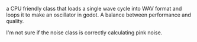 a CPU friendly class that loads a single wave cycle into WAV format and loops it to make an oscillator in godot. 
A balance between performance and quality.

I'm not sure if the noise class is correctly calculating pink noise.
